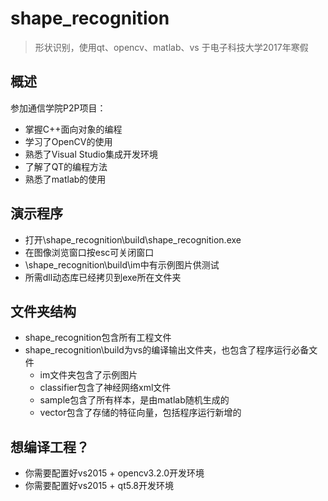 # shape_recognition

> 形状识别，使用qt、opencv、matlab、vs
> 于电子科技大学2017年寒假

## 概述

参加通信学院P2P项目：
- 掌握C++面向对象的编程
- 学习了OpenCV的使用
- 熟悉了Visual Studio集成开发环境
- 了解了QT的编程方法
- 熟悉了matlab的使用

## 演示程序
- 打开\shape_recognition\build\shape_recognition.exe
- 在图像浏览窗口按esc可关闭窗口
- \shape_recognition\build\im中有示例图片供测试
- 所需dll动态库已经拷贝到exe所在文件夹

## 文件夹结构
- shape_recognition包含所有工程文件
- shape_recognition\build为vs的编译输出文件夹，也包含了程序运行必备文件
    - im文件夹包含了示例图片
    - classifier包含了神经网络xml文件
    - sample包含了所有样本，是由matlab随机生成的
    - vector包含了存储的特征向量，包括程序运行新增的

## 想编译工程？
- 你需要配置好vs2015 + opencv3.2.0开发环境
- 你需要配置好vs2015 + qt5.8开发环境
